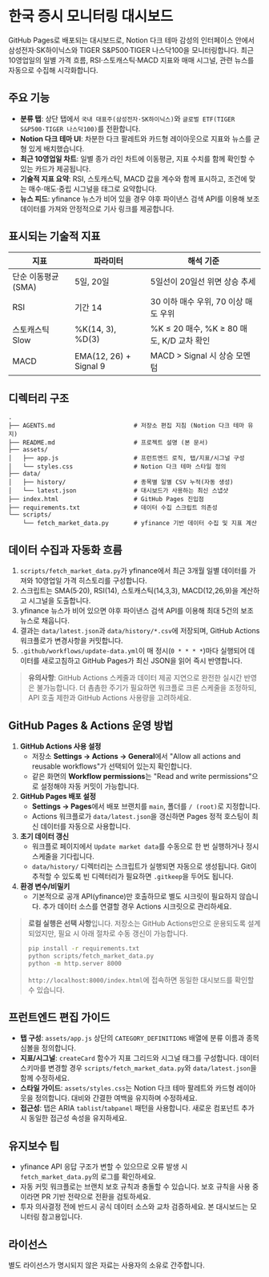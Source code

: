 # 한국 증시 모니터링 대시보드

GitHub Pages로 배포되는 대시보드로, Notion 다크 테마 감성의 인터페이스 안에서 삼성전자·SK하이닉스와 TIGER S&P500·TIGER 나스닥100을 모니터링합니다. 최근 10영업일의 일별 가격 흐름, RSI·스토캐스틱·MACD 지표와 매매 시그널, 관련 뉴스를 자동으로 수집해 시각화합니다.

## 주요 기능

- **분류 탭**: 상단 탭에서 `국내 대표주(삼성전자·SK하이닉스)`와 `글로벌 ETF(TIGER S&P500·TIGER 나스닥100)`를 전환합니다.
- **Notion 다크 테마 UI**: 차분한 다크 팔레트와 카드형 레이아웃으로 지표와 뉴스를 균형 있게 배치했습니다.
- **최근 10영업일 차트**: 일별 종가 라인 차트에 이동평균, 지표 수치를 함께 확인할 수 있는 카드가 제공됩니다.
- **기술적 지표 요약**: RSI, 스토캐스틱, MACD 값을 계수와 함께 표시하고, 조건에 맞는 매수·매도·중립 시그널을 태그로 요약합니다.
- **뉴스 피드**: yfinance 뉴스가 비어 있을 경우 야후 파이낸스 검색 API를 이용해 보조 데이터를 가져와 안정적으로 기사 링크를 제공합니다.

## 표시되는 기술적 지표

| 지표 | 파라미터 | 해석 기준 |
| --- | --- | --- |
| 단순 이동평균 (SMA) | 5일, 20일 | 5일선이 20일선 위면 상승 추세 |
| RSI | 기간 14 | 30 이하 매수 우위, 70 이상 매도 우위 |
| 스토캐스틱 Slow | %K(14, 3), %D(3) | %K ≤ 20 매수, %K ≥ 80 매도, K/D 교차 확인 |
| MACD | EMA(12, 26) + Signal 9 | MACD > Signal 시 상승 모멘텀 |

## 디렉터리 구조

```text
.
├── AGENTS.md                      # 저장소 편집 지침 (Notion 다크 테마 유지)
├── README.md                      # 프로젝트 설명 (본 문서)
├── assets/
│   ├── app.js                     # 프런트엔드 로직, 탭/지표/시그널 구성
│   └── styles.css                 # Notion 다크 테마 스타일 정의
├── data/
│   ├── history/                   # 종목별 일별 CSV 누적(자동 생성)
│   └── latest.json                # 대시보드가 사용하는 최신 스냅샷
├── index.html                     # GitHub Pages 진입점
├── requirements.txt               # 데이터 수집 스크립트 의존성
└── scripts/
    └── fetch_market_data.py       # yfinance 기반 데이터 수집 및 지표 계산
```

## 데이터 수집과 자동화 흐름

1. `scripts/fetch_market_data.py`가 yfinance에서 최근 3개월 일별 데이터를 가져와 10영업일 가격 히스토리를 구성합니다.
2. 스크립트는 SMA(5·20), RSI(14), 스토캐스틱(14,3,3), MACD(12,26,9)을 계산하고 시그널을 도출합니다.
3. yfinance 뉴스가 비어 있으면 야후 파이낸스 검색 API를 이용해 최대 5건의 보조 뉴스로 채웁니다.
4. 결과는 `data/latest.json`과 `data/history/*.csv`에 저장되며, GitHub Actions 워크플로가 변경사항을 커밋합니다.
5. `.github/workflows/update-data.yml`이 매 정시(`0 * * * *`)마다 실행되어 데이터를 새로고침하고 GitHub Pages가 최신 JSON을 읽어 즉시 반영합니다.

> **유의사항**: GitHub Actions 스케줄과 데이터 제공 지연으로 완전한 실시간 반영은 불가능합니다. 더 촘촘한 주기가 필요하면 워크플로 크론 스케줄을 조정하되, API 호출 제한과 GitHub Actions 사용량을 고려하세요.

## GitHub Pages & Actions 운영 방법

1. **GitHub Actions 사용 설정**
   - 저장소 **Settings → Actions → General**에서 "Allow all actions and reusable workflows"가 선택되어 있는지 확인합니다.
   - 같은 화면의 **Workflow permissions**는 "Read and write permissions"으로 설정해야 자동 커밋이 가능합니다.
2. **GitHub Pages 배포 설정**
   - **Settings → Pages**에서 배포 브랜치를 `main`, 폴더를 `/ (root)`로 지정합니다.
   - Actions 워크플로가 `data/latest.json`을 갱신하면 Pages 정적 호스팅이 최신 데이터를 자동으로 사용합니다.
3. **초기 데이터 갱신**
   - 워크플로 페이지에서 `Update market data`를 수동으로 한 번 실행하거나 정시 스케줄을 기다립니다.
   - `data/history/` 디렉터리는 스크립트가 실행되면 자동으로 생성됩니다. Git이 추적할 수 있도록 빈 디렉터리가 필요하면 `.gitkeep`을 두어도 됩니다.
4. **환경 변수/비밀키**
   - 기본적으로 공개 API(yfinance)만 호출하므로 별도 시크릿이 필요하지 않습니다. 추가 데이터 소스를 연결할 경우 Actions 시크릿으로 관리하세요.

> **로컬 실행은 선택 사항**입니다. 저장소는 GitHub Actions만으로 운용되도록 설계되었지만, 필요 시 아래 절차로 수동 갱신이 가능합니다.
>
> ```bash
> pip install -r requirements.txt
> python scripts/fetch_market_data.py
> python -m http.server 8000
> ```
>
> `http://localhost:8000/index.html`에 접속하면 동일한 대시보드를 확인할 수 있습니다.

## 프런트엔드 편집 가이드

- **탭 구성**: `assets/app.js` 상단의 `CATEGORY_DEFINITIONS` 배열에 분류 이름과 종목 심볼을 정의합니다.
- **지표/시그널**: `createCard` 함수가 지표 그리드와 시그널 태그를 구성합니다. 데이터 스키마를 변경할 경우 `scripts/fetch_market_data.py`와 `data/latest.json`을 함께 수정하세요.
- **스타일 가이드**: `assets/styles.css`는 Notion 다크 테마 팔레트와 카드형 레이아웃을 정의합니다. 대비와 간결한 여백을 유지하며 수정하세요.
- **접근성**: 탭은 ARIA `tablist`/`tabpanel` 패턴을 사용합니다. 새로운 컴포넌트 추가 시 동일한 접근성 속성을 유지하세요.

## 유지보수 팁

- yfinance API 응답 구조가 변할 수 있으므로 오류 발생 시 `fetch_market_data.py`의 로그를 확인하세요.
- 자동 커밋 워크플로는 브랜치 보호 규칙과 충돌할 수 있습니다. 보호 규칙을 사용 중이라면 PR 기반 전략으로 전환을 검토하세요.
- 투자 의사결정 전에 반드시 공식 데이터 소스와 교차 검증하세요. 본 대시보드는 모니터링 참고용입니다.

## 라이선스

별도 라이선스가 명시되지 않은 자료는 사용자의 소유로 간주합니다.

